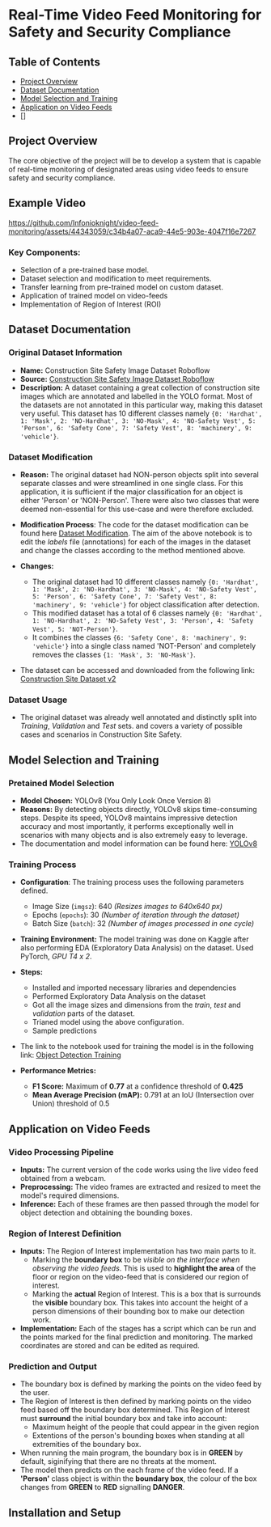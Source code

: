 # Real-Time Video Feed Monitoring for Safety and Security Compliance


## Table of Contents
 - [Project Overview](#project-overview)
 - [Dataset Documentation](#dataset-documentation)
 - [Model Selection and Training](#model-selection-and-training)
 - [Application on Video Feeds](#application-on-video-feeds)
 - []

## Project Overview

The core objective of the project will be to develop a system that is capable of real-time monitoring of designated areas using video feeds to ensure safety and security compliance.

## Example Video

https://github.com/Infonioknight/video-feed-monitoring/assets/44343059/c34b4a07-aca9-44e5-903e-4047f16e7267

### Key Components:
- Selection of a pre-trained base model.
- Dataset selection and modification to meet requirements.
- Transfer learning from pre-trained model on custom dataset.
- Application of trained model on video-feeds
- Implementation of Region of Interest (ROI)

## Dataset Documentation

### Original Dataset Information
- **Name:** Construction Site Safety Image Dataset Roboflow
- **Source:** [Construction Site Safety Image Dataset Roboflow](https://www.kaggle.com/datasets/snehilsanyal/construction-site-safety-image-dataset-roboflow/data)
- **Description:** A dataset containing a great collection of construction site images which are annotated and labelled in the YOLO format. Most of the datasets are not annotated in this particular way, making this dataset very useful. This dataset has 10 different classes namely `{0: 'Hardhat', 1: 'Mask', 2: 'NO-Hardhat', 3: 'NO-Mask', 4: 'NO-Safety Vest', 5: 'Person', 6: 'Safety Cone', 7: 'Safety Vest', 8: 'machinery', 9: 'vehicle'}`.

### Dataset Modification
- **Reason:** The original dataset had NON-person objects split into several separate classes and were streamlined in one single class. For this application, it is sufficient if the major classification for an object is either 'Person' or 'NON-Person'. There were also two classes that were deemed non-essential for this use-case and were therefore excluded.
- **Modification Process**: The code for the dataset modification can be found here [Dataset Modification](https://github.com/Infonioknight/video-feed-monitoring/blob/main/Code%20Notebooks/dataset-modification.ipynb). The aim of the above notebook is to edit the *labels* file (annotations) for each of the images in the dataset and change the classes according to the method mentioned above.

- **Changes:**
    - The original dataset had 10 different classes namely `{0: 'Hardhat', 1: 'Mask', 2: 'NO-Hardhat', 3: 'NO-Mask', 4: 'NO-Safety Vest', 5: 'Person', 6: 'Safety Cone', 7: 'Safety Vest', 8: 'machinery', 9: 'vehicle'}` for object classification after detection.
    - This modified dataset has a total of 6 classes namely `{0: 'Hardhat', 1: 'NO-Hardhat', 2: 'NO-Safety Vest', 3: 'Person', 4: 'Safety Vest', 5: 'NOT-Person'}`.
    - It combines the classes `{6: 'Safety Cone', 8: 'machinery', 9: 'vehicle'}` into a single class named 'NOT-Person' and completely removes the classes `{1: 'Mask', 3: 'NO-Mask'}`.

- The dataset can be accessed and downloaded from the following link: [Construction Site Dataset v2](https://www.kaggle.com/datasets/gauravsekar/construction-site-safety-image-dataset-roboflow/data)

### Dataset Usage
- The original dataset was already well annotated and distinctly split into *Training*, *Validation* and *Test* sets. and covers a variety of possible cases and scenarios in Construction Site Safety.


## Model Selection and Training

### Pretained Model Selection
- **Model Chosen:** YOLOv8 (You Only Look Once Version 8)
- **Reasons:** By detecting objects directly, YOLOv8 skips time-consuming steps. Despite its speed, YOLOv8 maintains impressive detection accuracy and most importantly, it performs exceptionally well in scenarios with many objects and is also extremely easy to leverage.
- The documentation and model information can be found here: [YOLOv8](https://docs.ultralytics.com/)

### Training Process
- **Configuration**: The training process uses the following parameters defined.
    - Image Size (`imgsz`): 640 *(Resizes images to 640x640 px)*
    - Epochs (`epochs`): 30 *(Number of iteration through the dataset)*
    - Batch Size (`batch`): 32 *(Number of images processed in one cycle)*
- **Training Environment:** The model training was done on Kaggle after also performing EDA (Exploratory Data Analysis) on the dataset. Used PyTorch, *GPU T4 x 2*.
- **Steps:** 
    - Installed and imported necessary libraries and dependencies
    - Performed Exploratory Data Analysis on the dataset
    - Got all the image sizes and dimensions from the *train*, *test* and *validation* parts of the dataset.
    - Trianed model using the above configuration.
    - Sample predictions

- The link to the notebook used for training the model is in the following link: [Object Detection Training](https://www.kaggle.com/code/gauravsekar/object-detection/notebook?scriptVersionId=185699509)

- **Performance Metrics:** 
    - **F1 Score:** Maximum of **0.77** at a confidence threshold of **0.425**
    - **Mean Average Precision (mAP):** 0.791 at an IoU (Intersection over Union) threshold of 0.5 

## Application on Video Feeds

### Video Processing Pipeline
- **Inputs:** The current version of the code works using the live video feed obtained from a webcam. 
- **Preprocessing:** The video frames are extracted and resized to meet the model's required dimensions.
- **Inference:** Each of these frames are then passed through the model for object detection and obtaining the bounding boxes.

### Region of Interest Definition
- **Inputs:** The Region of Interest implementation has two main parts to it.
    - Marking the **boundary box** to be *visible on the interface when observing the video feeds*. This is used to **highlight the area** of the floor or region on the video-feed that is considered our region of interest.
    - Marking the **actual** Region of Interest. This is a box that is surrounds the **visible** boundary box. This takes into account the height of a person dimensions of their bounding box to make our detection work.
- **Implementation:** Each of the stages has a script which can be run and the points marked for the final prediction  and monitoring. The marked coordinates are stored and can be edited as required.

### Prediction and Output
- The boundary box is defined by marking the points on the video feed by the user.
- The Region of Interest is then defined by marking points on the video feed based off the boundary box determined. This Region of Interest must **surround** the initial boundary box and take into account:
    - Maximum height of the people that could appear in the given region
    - Extentions of the person's bounding boxes when standing at all extremities of the boundary box.
- When running the main program, the boundary box is in **GREEN** by default, siginifying that there are no threats at the moment.
- The model then predicts on the each frame of the video feed. If a **'Person'** class object is within the **boundary box**, the colour of the box changes from **GREEN** to **RED** signalling **DANGER**.

## Installation and Setup
